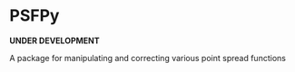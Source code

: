 # PSFPy

**UNDER DEVELOPMENT**

A package for manipulating and correcting various point spread functions

